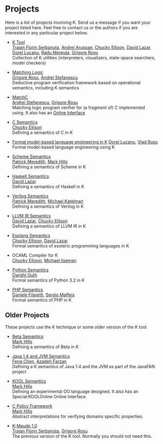 # Projects

Here is a list of projects involving K. Send us a message if you want your project listed here. Feel free to contact us or the authors if you are interested in any particular project below.

- [K Tool](http://k-framework.googlecode.com/)  
  [Traian Florin Serbanuta](./people/traian_florin_serbanuta.md), [Andrei Arusoae](./people/andrei_arusoaie.md), [Chucky Ellison](./people/chucky_ellison.md), [David Lazar](https://davidlazar.org/), [Dorel Lucanu](./people/dorel_lucanu.md), [Radu Mereuta](./people/radu_mereuta.md), [Grigore Rosu](./people/grigore_rosu.md)  
  Collection of K utilities (interpreters, visualizers, state-space searchers, model checkers)

- [Matching Logic](http://www.matching-logic.org/)  
  [Grigore Rosu](./people/grigore_rosu.md), [Andrei Stefanescu](./people/andrei_stefanescu.md)  
  Deductive program verification framework based on operational semantics, including K semantics

* [MatchC](http://matching-logic.googlecode.com/)  
  [Andrei Stefanescu](./people/andrei_stefanescu.md), [Grigore Rosu](./people/grigore_rosu.md)  
  Matching logic program verifier for (a fragment of) C implemented using. It also has an [Online Interface](http://fsl.cs.uiuc.edu/index.php/Special:MatchCOnline)

* [C Semantics](http://c-semantics.googlecode.com/)  
  [Chucky Ellison](./people/chucky_ellison.md)  
  Defining a semantics of C in K

* [Formal model-based language engineering in K](http://fmse.info.uaic.ro/projects/25/)
  [Dorel Lucanu](./people/dorel_lucanu.md), [Vlad Rusu](./people/vlad_rusu.md)
  Formal model-based language engineering using K

* [Scheme Semantics](http://fsl.cs.uiuc.edu/index.php/K-Scheme)  
  [Patrick Meredith](./people/patrick_meredith.md), [Mark Hills](./people/mark_hills.md)  
  Defining a semantics of Scheme in K

* [Haskell Semantics](http://github.com/davidlazar/haskell-semantics)  
  [David Lazar](https://davidlazar.org/)  
  Defining a semantics of Haskell in K

* [Verilog Semantics](http://fsl.cs.uiuc.edu/index.php/Verilog_Semantics)  
  [Patrick Meredith](./people/patrick_meredith.md), [Michael Katelman](http://fsl.cs.illinois.edu/index.php/Michael_Katelman?action=render)  
  Defining a semantics of Verilog in K

* [LLVM IR Semantics](http://github.com/davidlazar/llvm-semantics)  
  [David Lazar](https://davidlazar.org/), [Chucky Ellison](./people/chucky_ellison.md)  
  Defining a semantics of LLVM IR in K

* [Esolang Semantics](http://esolang-semantics.googlecode.com/)  
  [Chucky Ellison](./people/chucky_ellison.md), [David Lazar](https://davidlazar.org/)  
  Formal semantics of esoteric programming languages in K

* OCAML Compiler for K  
  [Chucky Ellison](./people/chucky_ellison.md), [Michael Ilseman](./people/michael_ilseman.md)

* [Python Semantics](http://code.google.com/p/k-python-semantics/)  
  [Dwight Guth](http://fsl.cs.illinois.edu/index.php/Dwight_Guth?action=render)  
  Formal semantics of Python 3.2 in K

* [PHP Semantics](http://www.phpsemantics.org/)  
  [Daniele Filaretti](http://dfilaretti.wordpress.com/), [Sergio Maffeis](http://www.doc.ic.ac.uk/~maffeis/)  
  Formal semantics of PHP in K

## Older Projects

These projects use the K technique or some older version of the K tool.

- [Beta Semantics](http://fsl.cs.illinois.edu/index.php/Rewriting_Logic_Semantics_of_Beta?action=render)  
  [Mark Hills](./people/mark_hills.md)  
  Defining a semantics of Beta in K

- [Java 1.4 and JVM Semantics](http://fsl.cs.illinois.edu/index.php/Rewriting_Logic_Semantics_of_Java?action=render)  
  [Feng Chen](./people/feng_chen.md), [Azadeh Farzan](http://fsl.cs.illinois.edu/index.php/Azadeh_Farzan?action=render)  
  Defining a K semantics of Java 1.4 and the JVM as part of the JavaFAN project

- [KOOL Semantics](http://fsl.cs.illinois.edu/index.php/KOOL?action=render)  
  [Mark Hills](./people/mark_hills.md)  
  Defining an experimental OO language designed. It also has an Special:KOOLOnline Online Interface.

- [C Policy Framework](http://fsl.cs.illinois.edu/index.php/C_Policy_Framework?action=render)  
  [Mark Hills](./people/mark_hills.md)  
  Abstract interpretations for verifying domains specific properties.

- [K-Maude 1.0](http://fsl.cs.illinois.edu/index.php/K_Prototype?action=render)  
  [Traian Florin Serbanuta](./people/traian_florin_serbanuta.md), [Grigore Rosu](./people/grigore_rosu.md)  
  The previous version of the K tool. Normally you should not need this.
